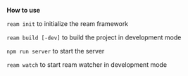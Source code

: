 

**How to use**

`ream init` to initialize the ream framework

`ream build [-dev]` to build the project in development mode
 
`npm run server` to start the server

`ream watch` to start ream watcher in development mode